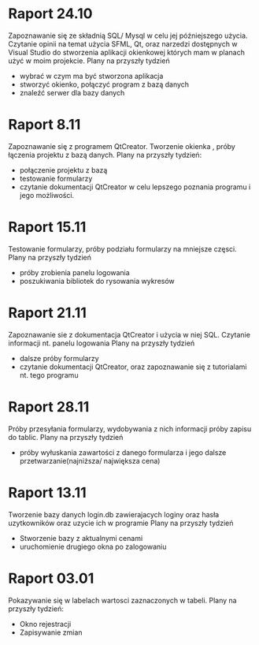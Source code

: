 # Raport 24.10
Zapoznawanie się ze składnią SQL/ Mysql w celu jej późniejszego użycia. Czytanie opinii na temat użycia SFML, Qt, oraz narzedzi
dostępnych w Visual Studio do stworzenia aplikacji okienkowej których mam w planach użyć w moim projekcie.
Plany na przyszły tydzień 
* wybrać w czym ma być stworzona aplikacja 
* stworzyć okienko, połączyć program z bazą danych
* znaleźć serwer dla bazy danych

# Raport 8.11
Zapoznawanie się z programem QtCreator. Tworzenie okienka , próby łączenia projektu z bazą danych. 
Plany na przyszły tydzień:
* połączenie projektu z bazą
* testowanie formularzy
* czytanie dokumentacji QtCreator w celu lepszego poznania programu i jego możliwości.

# Raport 15.11
Testowanie formularzy, próby podziału formularzy na mniejsze częsci. 
Plany na przyszły tydzień 
* próby zrobienia panelu logowania 
* poszukiwania bibliotek do rysowania wykresów 

# Raport 21.11 
Zapoznawanie sie z dokumentacja QtCreator i użycia w niej SQL. 
Czytanie informacji nt. panelu logowania 
Plany na przyszły tydzień 
* dalsze próby formularzy
* czytanie dokumentacji QtCreator, oraz zapoznawanie się z tutorialami nt. tego programu

# Raport 28.11
Próby przesyłania formularzy, wydobywania z nich informacji próby zapisu do tablic. 
Plany na przyszły tydzień 
* próby wyłuskania zawartości z danego formularza i jego dalsze przetwarzanie(najniższa/ największa cena)

# Raport 13.11
Tworzenie bazy danych login.db zawierajacych loginy oraz hasła uzytkowników oraz uzycie ich w programie 
Plany na przyszły tydzień
* Stworzenie bazy z aktualnymi cenami 
* uruchomienie drugiego okna po zalogowaniu 
# Raport 03.01
Pokazywanie się w labelach wartosci zaznaczonych w tabeli.
Plany na przyszły tydzień:
* Okno rejestracji 
* Zapisywanie zmian

